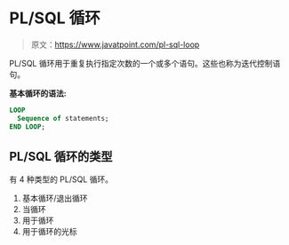 # PL/SQL 循环

> 原文：<https://www.javatpoint.com/pl-sql-loop>

PL/SQL 循环用于重复执行指定次数的一个或多个语句。这些也称为迭代控制语句。

**基本循环的语法:**

```sql
LOOP
  Sequence of statements;
END LOOP;

```

## PL/SQL 循环的类型

有 4 种类型的 PL/SQL 循环。

1.  基本循环/退出循环
2.  当循环
3.  用于循环
4.  用于循环的光标